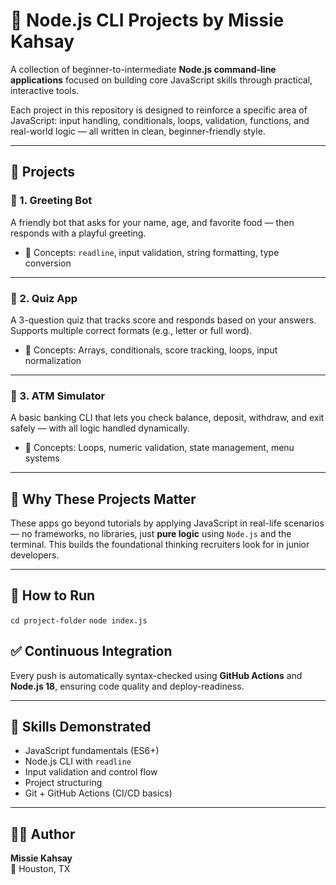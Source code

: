 # 🚀 Node.js CLI Projects by Missie Kahsay

A collection of beginner-to-intermediate **Node.js command-line applications** focused on building core JavaScript skills through practical, interactive tools.

Each project in this repository is designed to reinforce a specific area of JavaScript: input handling, conditionals, loops, validation, functions, and real-world logic — all written in clean, beginner-friendly style.

---

## 📂 Projects

### 🔹 1. Greeting Bot
A friendly bot that asks for your name, age, and favorite food — then responds with a playful greeting.

- 📌 Concepts: `readline`, input validation, string formatting, type conversion

---

### 🔹 2. Quiz App
A 3-question quiz that tracks score and responds based on your answers. Supports multiple correct formats (e.g., letter or full word).

- 📌 Concepts: Arrays, conditionals, score tracking, loops, input normalization

---

### 🔹 3. ATM Simulator
A basic banking CLI that lets you check balance, deposit, withdraw, and exit safely — with all logic handled dynamically.

- 📌 Concepts: Loops, numeric validation, state management, menu systems

---

## 🧠 Why These Projects Matter

These apps go beyond tutorials by applying JavaScript in real-life scenarios — no frameworks, no libraries, just **pure logic** using `Node.js` and the terminal. This builds the foundational thinking recruiters look for in junior developers.

---

## 🧪 How to Run

``cd project-folder``
``node index.js ``

## ✅ Continuous Integration

Every push is automatically syntax-checked using **GitHub Actions** and **Node.js 18**, ensuring code quality and deploy-readiness.

---

## 📌 Skills Demonstrated

- JavaScript fundamentals (ES6+)
- Node.js CLI with `readline`
- Input validation and control flow
- Project structuring
- Git + GitHub Actions (CI/CD basics)

---

## 👨‍💻 Author

**Missie Kahsay**  
📍 Houston, TX
